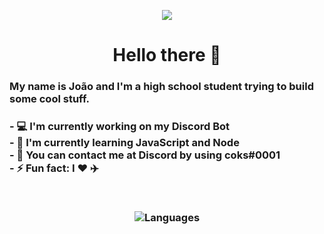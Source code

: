 <p align="center"><img src="https://i.pinimg.com/originals/aa/81/8f/aa818f7f7dbea41501bca1aeccb3079d.gif" /></p>

<h1 align="center">Hello there 👋</h1>

<h3>My name is João and I'm a high school student trying to build some cool stuff.<h3>

<p align="left">
- 💻 I'm currently working on my Discord Bot<br>
- 🎯 I'm currently learning JavaScript and Node<br>
- 📮 You can contact me at Discord by using coks#0001<br>
- ⚡ Fun fact: I ❤️ ✈️  <br>
<p>
<br>

<p align="center"><img alt="Languages" src="https://github-readme-stats.vercel.app/api/top-langs/?username=ojpbarbosa&show_icons=true&layout=compact" /></p>
